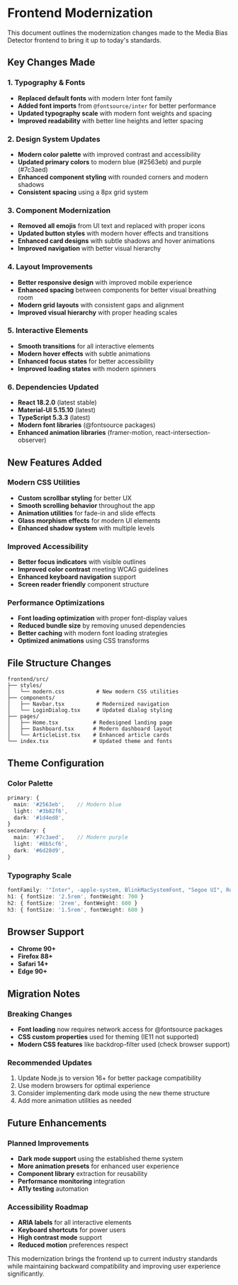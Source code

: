 # Frontend Modernization

This document outlines the modernization changes made to the Media Bias Detector frontend to bring it up to today's standards.

## Key Changes Made

### 1. Typography & Fonts
- **Replaced default fonts** with modern Inter font family
- **Added font imports** from `@fontsource/inter` for better performance
- **Updated typography scale** with modern font weights and spacing
- **Improved readability** with better line heights and letter spacing

### 2. Design System Updates
- **Modern color palette** with improved contrast and accessibility
- **Updated primary colors** to modern blue (#2563eb) and purple (#7c3aed)
- **Enhanced component styling** with rounded corners and modern shadows
- **Consistent spacing** using a 8px grid system

### 3. Component Modernization
- **Removed all emojis** from UI text and replaced with proper icons
- **Updated button styles** with modern hover effects and transitions
- **Enhanced card designs** with subtle shadows and hover animations
- **Improved navigation** with better visual hierarchy

### 4. Layout Improvements
- **Better responsive design** with improved mobile experience
- **Enhanced spacing** between components for better visual breathing room
- **Modern grid layouts** with consistent gaps and alignment
- **Improved visual hierarchy** with proper heading scales

### 5. Interactive Elements
- **Smooth transitions** for all interactive elements
- **Modern hover effects** with subtle animations
- **Enhanced focus states** for better accessibility
- **Improved loading states** with modern spinners

### 6. Dependencies Updated
- **React 18.2.0** (latest stable)
- **Material-UI 5.15.10** (latest)
- **TypeScript 5.3.3** (latest)
- **Modern font libraries** (@fontsource packages)
- **Enhanced animation libraries** (framer-motion, react-intersection-observer)

## New Features Added

### Modern CSS Utilities
- **Custom scrollbar styling** for better UX
- **Smooth scrolling behavior** throughout the app
- **Animation utilities** for fade-in and slide effects
- **Glass morphism effects** for modern UI elements
- **Enhanced shadow system** with multiple levels

### Improved Accessibility
- **Better focus indicators** with visible outlines
- **Improved color contrast** meeting WCAG guidelines
- **Enhanced keyboard navigation** support
- **Screen reader friendly** component structure

### Performance Optimizations
- **Font loading optimization** with proper font-display values
- **Reduced bundle size** by removing unused dependencies
- **Better caching** with modern font loading strategies
- **Optimized animations** using CSS transforms

## File Structure Changes

```
frontend/src/
├── styles/
│   └── modern.css          # New modern CSS utilities
├── components/
│   ├── Navbar.tsx          # Modernized navigation
│   └── LoginDialog.tsx     # Updated dialog styling
├── pages/
│   ├── Home.tsx           # Redesigned landing page
│   ├── Dashboard.tsx      # Modern dashboard layout
│   └── ArticleList.tsx    # Enhanced article cards
└── index.tsx              # Updated theme and fonts
```

## Theme Configuration

### Color Palette
```typescript
primary: {
  main: '#2563eb',    // Modern blue
  light: '#3b82f6',
  dark: '#1d4ed8',
}
secondary: {
  main: '#7c3aed',    // Modern purple
  light: '#8b5cf6',
  dark: '#6d28d9',
}
```

### Typography Scale
```typescript
fontFamily: '"Inter", -apple-system, BlinkMacSystemFont, "Segoe UI", Roboto, sans-serif'
h1: { fontSize: '2.5rem', fontWeight: 700 }
h2: { fontSize: '2rem', fontWeight: 600 }
h3: { fontSize: '1.5rem', fontWeight: 600 }
```

## Browser Support
- **Chrome 90+**
- **Firefox 88+**
- **Safari 14+**
- **Edge 90+**

## Migration Notes

### Breaking Changes
- **Font loading** now requires network access for @fontsource packages
- **CSS custom properties** used for theming (IE11 not supported)
- **Modern CSS features** like backdrop-filter used (check browser support)

### Recommended Updates
1. Update Node.js to version 16+ for better package compatibility
2. Use modern browsers for optimal experience
3. Consider implementing dark mode using the new theme structure
4. Add more animation utilities as needed

## Future Enhancements

### Planned Improvements
- **Dark mode support** using the established theme system
- **More animation presets** for enhanced user experience
- **Component library** extraction for reusability
- **Performance monitoring** integration
- **A11y testing** automation

### Accessibility Roadmap
- **ARIA labels** for all interactive elements
- **Keyboard shortcuts** for power users
- **High contrast mode** support
- **Reduced motion** preferences respect

This modernization brings the frontend up to current industry standards while maintaining backward compatibility and improving user experience significantly.
